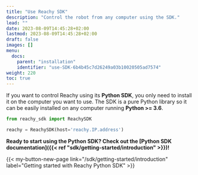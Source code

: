 ```yaml
---
title: "Use Reachy SDK"
description: "Control the robot from any computer using the SDK."
lead: ""
date: 2023-08-09T14:45:28+02:00
lastmod: 2023-08-09T14:45:28+02:00
draft: false
images: []
menu:
  docs:
    parent: "installation"
    identifier: "use-SDK-6b4b45c7d26249a03b10020505ad7574"
weight: 220
toc: true
---
```


If you want to control Reachy using its **Python SDK**, you only need to install it on the computer you want to use. The SDK is a pure Python library so it can be easily installed on any computer running **Python >= 3.6**.

```python
from reachy_sdk import ReachySDK

reachy = ReachySDK(host='reachy.IP.address')
```

**Ready to start using the Python SDK? Check out the [Python SDK documentation]({{< ref "sdk/getting-started/introduction" >}})!**  

{{< my-button-new-page link="/sdk/getting-started/introduction" label="Getting started with Reachy Python SDK" >}}